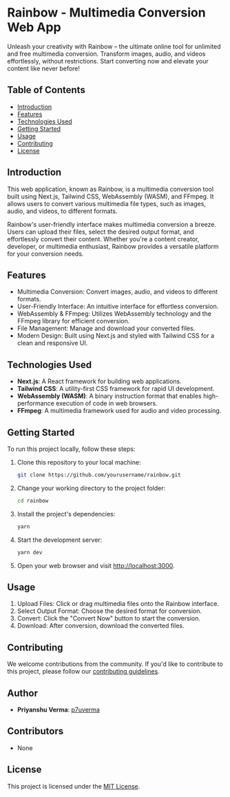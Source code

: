 # Rainbow - Multimedia Conversion Web App

Unleash your creativity with Rainbow – the ultimate online tool for unlimited and free multimedia conversion. Transform images, audio, and videos effortlessly, without restrictions. Start converting now and elevate your content like never before!

## Table of Contents

- [Introduction](#introduction)
- [Features](#features)
- [Technologies Used](#technologies-used)
- [Getting Started](#getting-started)
- [Usage](#usage)
- [Contributing](#contributing)
- [License](#license)

## Introduction

This web application, known as Rainbow, is a multimedia conversion tool built using Next.js, Tailwind CSS, WebAssembly (WASM), and FFmpeg. It allows users to convert various multimedia file types, such as images, audio, and videos, to different formats.

Rainbow's user-friendly interface makes multimedia conversion a breeze. Users can upload their files, select the desired output format, and effortlessly convert their content. Whether you're a content creator, developer, or multimedia enthusiast, Rainbow provides a versatile platform for your conversion needs.

## Features

- Multimedia Conversion: Convert images, audio, and videos to different formats.
- User-Friendly Interface: An intuitive interface for effortless conversion.
- WebAssembly & FFmpeg: Utilizes WebAssembly technology and the FFmpeg library for efficient conversion.
- File Management: Manage and download your converted files.
- Modern Design: Built using Next.js and styled with Tailwind CSS for a clean and responsive UI.

## Technologies Used

- **Next.js**: A React framework for building web applications.
- **Tailwind CSS**: A utility-first CSS framework for rapid UI development.
- **WebAssembly (WASM)**: A binary instruction format that enables high-performance execution of code in web browsers.
- **FFmpeg**: A multimedia framework used for audio and video processing.

## Getting Started

To run this project locally, follow these steps:

1. Clone this repository to your local machine:

   ```bash
   git clone https://github.com/yourusername/rainbow.git
   ```

2. Change your working directory to the project folder:

   ```bash
   cd rainbow
   ```

3. Install the project's dependencies:

   ```bash
   yarn
   ```

4. Start the development server:

   ```bash
   yarn dev
   ```

5. Open your web browser and visit [http://localhost:3000](http://localhost:3000).

## Usage

1. Upload Files: Click or drag multimedia files onto the Rainbow interface.
2. Select Output Format: Choose the desired format for conversion.
3. Convert: Click the "Convert Now" button to start the conversion.
4. Download: After conversion, download the converted files.

## Contributing

We welcome contributions from the community. If you'd like to contribute to this project, please follow our [contributing guidelines](CONTRIBUTING.md).

## Author

- **Priyanshu Verma**: [p7uverma](https://github.com/p7uverma)

## Contributors

- None

## License

This project is licensed under the [MIT License](LICENSE).
